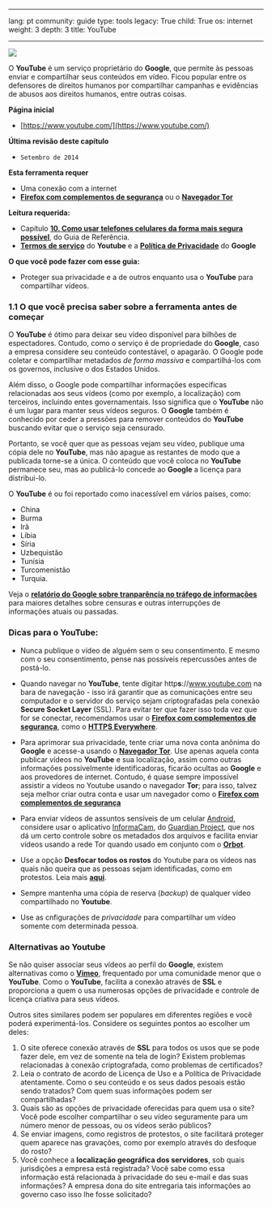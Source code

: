 

---

lang: pt
community: guide
type: tools
legacy: True
child: True
os: internet
weight: 3
depth: 3
title: YouTube

---

![](/sbox/screen/Youtube/00.png)

O **YouTube** é um serviço proprietário do **Google**, que permite às pessoas enviar e compartilhar seus conteúdos em vídeo. Ficou popular entre os defensores de direitos humanos por compartilhar campanhas e evidências de abusos aos direitos humanos, entre outras coisas.

**Página inicial**

-    [https://www.youtube.com/](https://www.youtube.com/)

**Última revisão deste capítulo**

-     Setembro de 2014

**Esta ferramenta requer**

* Uma conexão com a internet
* [**Firefox com complementos de segurança**](/pt/firefox_main) ou o [**Navegador Tor**](/pt/tor_main)

**Leitura requerida:**

- Capítulo [**10. Como usar telefones celulares da forma mais segura possível**](/pt/chapter-10), do Guia de Referência.
- [**Termos de serviço**](https://www.youtube.com/t/terms) do **Youtube** e a [**Política de Privacidade**](https://www.google.com/intl/pt/policies/privacy/) do **Google** 

**O que você pode fazer com esse guia:**

- Proteger sua privacidade e a de outros enquanto usa o **YouTube** para compartilhar vídeos.

### 1.1 O que você precisa saber sobre a ferramenta antes de começar ###

O **YouTube** é ótimo para deixar seu vídeo disponível para bilhões de espectadores. Contudo, como o serviço é de propriedade do **Google**, caso a empresa considere seu conteúdo contestável, o apagarão. O Google pode coletar e compartilhar metadados *de forma massiva* e compartilhá-los com os governos, inclusive o dos Estados Unidos.

Além disso, o Google pode compartilhar informações específicas relacionadas aos seus vídeos (como por exemplo, a localização) com terceiros, incluindo entes governamentais. Isso significa que o **YouTube** não é um lugar para manter seus vídeos seguros. O **Google** também é conhecido por ceder a pressões para remover conteúdos do **YouTube** buscando evitar que o serviço seja censurado.

Portanto, se você quer que as pessoas vejam seu vídeo, publique uma cópia dele no **YouTube**, mas não apague as restantes de modo que a publicada torne-se a única. O conteúdo que você coloca no **YouTube** permanece seu, mas ao publicá-lo concede ao **Google** a licença para distribui-lo.

O **YouTube** é ou foi reportado como inacessível em vários países, como: 

*  China 
*  Burma 
*  Irã 
*  Líbia
*  Síria 
*  Uzbequistão
*  Tunísia
*  Turcomenistão
*  Turquia.

Veja o [**relatório do Google sobre tranparência no tráfego de informações**](https://www.google.com/transparencyreport/traffic/) para maiores detalhes sobre censuras e outras interrupções de informações atuais ou passadas.

### Dicas para o YouTube: ###

- Nunca publique o vídeo de alguém sem o seu consentimento. E mesmo com o seu consentimento, pense nas possíveis repercussões antes de postá-lo. 

- Quando navegar no **YouTube**, tente digitar http**s**://www.youtube.com na bara de navegação - isso irá garantir que as comunicações entre seu computador e o servidor do serviço sejam criptografadas pela conexão **Secure Socket Layer** (SSL). Para evitar ter que fazer isso toda vez que for se conectar, recomendamos usar o [**Firefox com complementos de segurança**](/pt/firefox_main), como o [**HTTPS Everywhere**](/pt/firefox_others#5.5).

- Para aprimorar sua privacidade, tente criar uma nova conta anônima do **Google** e acesse-a usando o [**Navegador Tor**](/pt/tor_main). Use apenas aquela conta publicar vídeos no **YouTube** e sua localização, assim como outras informações possivelmente identificadoras, ficarão ocultas ao **Google** e aos provedores de internet. Contudo, é quase sempre impossível assistir a vídeos no Youtube usando o navegador **Tor**; para isso, talvez seja melhor criar outra conta e usar um navegador como o [**Firefox com complementos de segurança**](/pt/firefox_main)

- Para enviar vídeos de assuntos sensíveis de um celular [Android](/pt/glossary#Android), considere usar o aplicativo [InformaCam](https://guardianproject.info/apps/informacam), do [Guardian Project](/pt/glossary#guardian_project), que nos dá um certo controle sobre os metadados dos arquivos e facilita enviar vídeos usando a rede Tor quando usado em conjunto com o [**Orbot**](/pt/orbot_main).

- Use a opção **Desfocar todos os rostos** do Youtube para os vídeos nas quais não queira que as pessoas sejam identificadas, como em protestos. Leia mais [**aqui**](http://support.google.com/youtube/bin/static.py?hl=pt&guide=1388381&page=guide.cs&answer=2640535).

- Sempre mantenha uma cópia de reserva (*backup*) de qualquer vídeo compartilhado no **Youtube**.

- Use as cnfigurações de *privacidade* para compartilhar um vídeo somente com determinada pessoa.

### Alternativas ao Youtube ### 

Se não quiser associar seus vídeos ao perfil do **Google**, existem alternativas como o [**Vimeo**](https://www.vimeo.com), frequentado por uma comunidade menor que o **YouTube**. Como o **YouTube**, facilita a conexão através de **SSL** e proporciona a quem o usa numerosas opções de privacidade e controle de licença criativa para seus vídeos.

Outros sites similares podem ser populares em diferentes regiões e você poderá experimentá-los. Considere os seguintes pontos ao escolher um deles:

1. O site oferece conexão através de **SSL** para todos os usos que se pode fazer dele, em vez de somente na tela de login? Existem problemas relacionadas à conexão criptografada, como problemas de certificados? 
2. Leia o contrato de acordo de Licença de Uso e a Política de Privacidade atentamente. Como o seu conteúdo e os seus dados pesoais estão sendo tratados? Com quem suas informações podem ser compartilhadas?
3. Quais são as opções de privacidade oferecidas para quem usa o site? Você pode escolher compartilhar o seu vídeo seguramente para um número menor de pessoas, ou os vídeos serão públicos? 
4. Se enviar imagens, como registros de protestos, o site facilitará proteger quem aparece nas gravações, como por exemplo através do desfoque do rosto?
5. Você conhece a **localização geográfica dos servidores**, sob quais jurisdições a empresa está registrada? Você sabe como essa informação está relacionada à privacidade do seu e-mail e das suas informações? A empresa dona do site entregaria tais informações ao governo caso isso lhe fosse solicitado?

